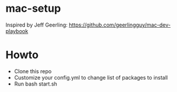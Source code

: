 # mac-setup

Inspired by Jeff Geerling: https://github.com/geerlingguy/mac-dev-playbook

# Howto

- Clone this repo
- Customize your config.yml to change list of packages to install
- Run bash start.sh
